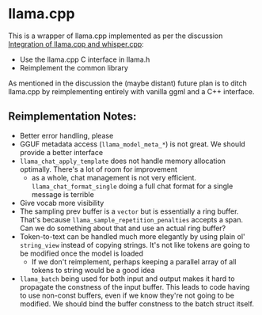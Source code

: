 # llama.cpp

This is a wrapper of llama.cpp implemented as per the discussion [Integration of llama.cpp and whisper.cpp](https://github.com/alpaca-core/alpaca-core/discussions/5):

* Use the llama.cpp C interface in llama.h
* Reimplement the common library

As mentioned in the discussion the (maybe distant) future plan is to ditch llama.cpp by reimplementing entirely with vanilla ggml and a C++ interface.

## Reimplementation Notes:

* Better error handling, please
* GGUF metadata access (`llama_model_meta_*`) is not great. We should provide a better interface
* `llama_chat_apply_template` does not handle memory allocation optimally. There's a lot of room for improvement
    * as a whole, chat management is not very efficient. `llama_chat_format_single` doing a full chat format for a single message is terrible
* Give vocab more visibility
* The sampling prev buffer is a `vector` but is essentially a ring buffer. That's because `llama_sample_repetition_penalties` accepts a span. Can we do something about that and use an actual ring buffer?
* Token-to-text can be handled much more elegantly by using plain ol' `string_view` instead of copying strings. It's not like tokens are going to be modified once the model is loaded
    * If we don't reimplement, perhaps keeping a parallel array of all tokens to string would be a good idea
* `llama_batch` being used for both input and output makes it hard to propagate the constness of the input buffer. This leads to code having to use non-const buffers, even if we know they're not going to be modified. We should bind the buffer constness to the batch struct itself.